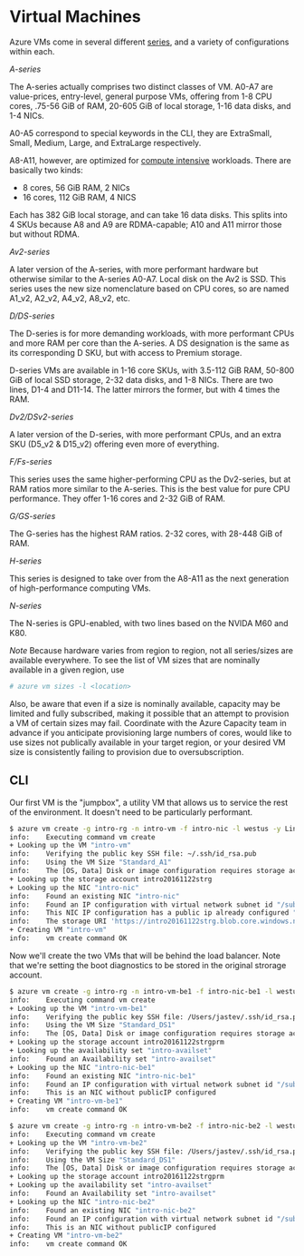 Virtual Machines
================

Azure VMs come in several different [series](https://docs.microsoft.com/en-us/azure/virtual-machines/virtual-machines-linux-sizes?toc=%2fazure%2fvirtual-machines%2flinux%2ftoc.json),
and a variety of configurations within each.

_A-series_

The A-series actually comprises two distinct classes of VM.  A0-A7 are
value-prices, entry-level, general purpose VMs, offering from 1-8 CPU cores,
.75-56 GiB of RAM, 20-605 GiB of local storage, 1-16 data disks, and 1-4
NICs.

A0-A5 correspond to special keywords in the CLI, they are ExtraSmall, Small,
Medium, Large, and ExtraLarge respectively.

A8-A11, however, are optimized for [compute intensive](https://docs.microsoft.com/en-us/azure/virtual-machines/virtual-machines-linux-a8-a9-a10-a11-specs?toc=%2fazure%2fvirtual-machines%2flinux%2ftoc.json) workloads.  There are
basically two kinds:

* 8 cores, 56 GiB RAM, 2 NICs
* 16 cores, 112 GiB RAM, 4 NICS

Each has 382 GiB local storage, and can take 16 data disks.  This splits into
4 SKUs because A8 and A9 are RDMA-capable; A10 and A11 mirror those but 
without RDMA.

_Av2-series_

A later version of the A-series, with more performant hardware but otherwise
similar to the A-series A0-A7.  Local disk on the Av2 is SSD.  This series
uses the new size nomenclature based on CPU cores, so are named A1_v2, A2_v2,
A4_v2, A8_v2, etc.

_D/DS-series_

The D-series is for more demanding workloads, with more performant CPUs and
more RAM per core than the A-series.  A DS designation is the same as its
corresponding D SKU, but with access to Premium storage.

D-series VMs are available in 1-16 core SKUs, with 3.5-112 GiB RAM, 50-800
GiB of local SSD storage, 2-32 data disks, and 1-8 NICs.  There are two
lines, D1-4 and D11-14.  The latter mirrors the former, but with 4 times the
RAM.

_Dv2/DSv2-series_

A later version of the D-series, with more performant CPUs, and an extra SKU
(D5_v2 & D15_v2) offering even more of everything.

_F/Fs-series_

This series uses the same higher-performing CPU as the Dv2-series, but
at RAM ratios more similar to the A-series.  This is the best value for
pure CPU performance.  They offer 1-16 cores and 2-32 GiB of RAM.

_G/GS-series_

The G-series has the highest RAM ratios.  2-32 cores, with 28-448 GiB
of RAM.

_H-series_

This series is designed to take over from the A8-A11 as the next generation
of high-performance computing VMs.

_N-series_

The N-series is GPU-enabled, with two lines based on the NVIDA M60 and K80.

*Note* Because hardware varies from region to region, not all series/sizes
are available everywhere.  To see the list of VM sizes that are nominally
available in a given region, use

```bash
# azure vm sizes -l <location>
```

Also, be aware that even if a size is nominally available, capacity may be
limited and fully subscribed, making it possible that an attempt to provision
a VM of certain sizes may fail.  Coordinate with the Azure Capacity team in
advance if you anticipate provisioning large numbers of cores, would like
to use sizes not publically available in your target region, or your desired
VM size is consistently failing to provision due to oversubscription.

## CLI

Our first VM is the "jumpbox", a utility VM that allows us to service the
rest of the environment.  It doesn't need to be particularly performant.

```bash
$ azure vm create -g intro-rg -n intro-vm -f intro-nic -l westus -y Linux -Q UbuntuLTS -u intro -M ~/.ssh/id_rsa.pub -z Standard_A1 -o intro20161122strg  -d intro.vhd
info:    Executing command vm create
+ Looking up the VM "intro-vm"                                                 
info:    Verifying the public key SSH file: ~/.ssh/id_rsa.pub
info:    Using the VM Size "Standard_A1"
info:    The [OS, Data] Disk or image configuration requires storage account
+ Looking up the storage account intro20161122strg                             
+ Looking up the NIC "intro-nic"                                               
info:    Found an existing NIC "intro-nic"
info:    Found an IP configuration with virtual network subnet id "/subscriptions/25b347b0-e6dd-45c1-bb11-529e36438d8f/resourceGroups/intro-rg/providers/Microsoft.Network/virtualNetworks/intro-vnet/subnets/intro-subnet-10-0" in the NIC "intro-nic"
info:    This NIC IP configuration has a public ip already configured "/subscriptions/25b347b0-e6dd-45c1-bb11-529e36438d8f/resourcegroups/intro-rg/providers/microsoft.network/publicipaddresses/intro-pip", any public ip parameters if provided, will be ignored.
info:    The storage URI 'https://intro20161122strg.blob.core.windows.net/' will be used for boot diagnostics settings, and it can be overwritten by the parameter input of '--boot-diagnostics-storage-uri'.
+ Creating VM "intro-vm"                                                       
info:    vm create command OK
```

Now we'll create the two VMs that will be behind the load balancer.  Note that
we're setting the boot diagnostics to be stored in the original strorage
account.

```bash
$ azure vm create -g intro-rg -n intro-vm-be1 -f intro-nic-be1 -l westus -y Linux -Q UbuntuLTS -u intro -M ~/.ssh/id_rsa.pub -z Standard_DS1 -o intro20161122strgprm -d intro-be1.vhd -r intro-availset --boot-diagnostics-storage-uri https://intro20161122strg.blob.core.windows.net/
info:    Executing command vm create
+ Looking up the VM "intro-vm-be1"                                             
info:    Verifying the public key SSH file: /Users/jastev/.ssh/id_rsa.pub
info:    Using the VM Size "Standard_DS1"
info:    The [OS, Data] Disk or image configuration requires storage account
+ Looking up the storage account intro20161122strgprm                          
+ Looking up the availability set "intro-availset"                             
info:    Found an Availability set "intro-availset"
+ Looking up the NIC "intro-nic-be1"                                           
info:    Found an existing NIC "intro-nic-be1"
info:    Found an IP configuration with virtual network subnet id "/subscriptions/25b347b0-e6dd-45c1-bb11-529e36438d8f/resourceGroups/intro-rg/providers/Microsoft.Network/virtualNetworks/intro-vnet/subnets/intro-subnet-10-1" in the NIC "intro-nic-be1"
info:    This is an NIC without publicIP configured
+ Creating VM "intro-vm-be1"                                                   
info:    vm create command OK
```

```bash
$ azure vm create -g intro-rg -n intro-vm-be2 -f intro-nic-be2 -l westus -y Linux -Q UbuntuLTS -u intro -M ~/.ssh/id_rsa.pub -z Standard_DS1 -o intro20161122strgprm -d intro-be2.vhd -r intro-availset --boot-diagnostics-storage-uri https://intro20161122strg.blob.core.windows.net/
info:    Executing command vm create
+ Looking up the VM "intro-vm-be2"                                             
info:    Verifying the public key SSH file: /Users/jastev/.ssh/id_rsa.pub
info:    Using the VM Size "Standard_DS1"
info:    The [OS, Data] Disk or image configuration requires storage account
+ Looking up the storage account intro20161122strgprm                          
+ Looking up the availability set "intro-availset"                             
info:    Found an Availability set "intro-availset"
+ Looking up the NIC "intro-nic-be2"                                           
info:    Found an existing NIC "intro-nic-be2"
info:    Found an IP configuration with virtual network subnet id "/subscriptions/25b347b0-e6dd-45c1-bb11-529e36438d8f/resourceGroups/intro-rg/providers/Microsoft.Network/virtualNetworks/intro-vnet/subnets/intro-subnet-10-1" in the NIC "intro-nic-be2"
info:    This is an NIC without publicIP configured
+ Creating VM "intro-vm-be2"                                                   
info:    vm create command OK
```
